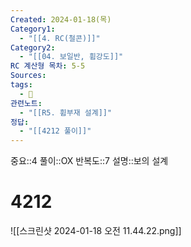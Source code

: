 ```yaml
---
Created: 2024-01-18(목)
Category1:
  - "[[4. RC(철콘)]]"
Category2:
  - "[[04. 보일반, 휨강도]]"
RC 계산형 목차: 5-5
Sources: 
tags:
  - 🧮
관련노트:
  - "[[R5. 휨부재 설계]]"
정답:
  - "[[4212 풀이]]"
---
```

중요::4
풀이::OX
반복도::7
설명::보의 설계

#  4212

![[스크린샷 2024-01-18 오전 11.44.22.png]]